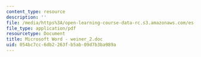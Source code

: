```yaml
---
content_type: resource
description: ''
file: /media/https%3A/open-learning-course-data-rc.s3.amazonaws.com/es-259-information-and-communication-technology-in-africa-spring-2006/054bc7cc6db2263fb5ab09d7b3ba989a_MITES_259S06_weiner_2.pdf
file_type: application/pdf
resourcetype: Document
title: Microsoft Word - weiner_2.doc
uid: 054bc7cc-6db2-263f-b5ab-09d7b3ba989a
---
```

